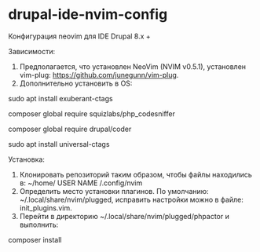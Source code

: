 # drupal-ide-nvim-config
Конфигурация neovim для IDE Drupal 8.x +

Зависимости:
1. Предполагается, что установлен NeoVim (NVIM v0.5.1), установлен vim-plug: https://github.com/junegunn/vim-plug.
2. Дополнительно установить в OS:

sudo apt install exuberant-ctags

composer global require squizlabs/php_codesniffer

composer global require drupal/coder

sudo apt install universal-ctags

Установка:
1. Клонировать репозиторий таким образом, чтобы файлы находились в: ~/home/ USER NAME /.config/nvim
2. Определить место установки плагинов. По умолчанию: ~/.local/share/nvim/plugged, исправить настройки можно в файле: init_plugins.vim.
3. Перейти в директорию ~/.local/share/nvim/plugged/phpactor и выполнить:

composer install